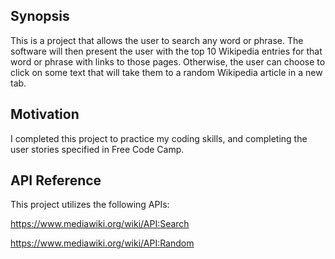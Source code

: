 ## Synopsis

This is a project that allows the user to search any word or phrase. The software will then present the user with the top 10 Wikipedia entries for that word or phrase with links to those pages. Otherwise, the user can choose to click on some text that will take them to a random Wikipedia article in a new tab.

## Motivation

I completed this project to practice my coding skills, and completing the user stories specified in Free Code Camp.

## API Reference

This project utilizes the following APIs:

https://www.mediawiki.org/wiki/API:Search

https://www.mediawiki.org/wiki/API:Random
